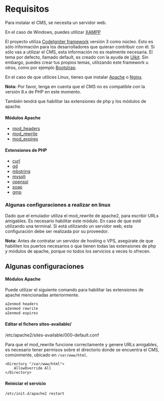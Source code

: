 # Requisitos

Para instalar el CMS, se necesita un servidor web.

En el caso de Windows, puedes utilizar [XAMPP](https://www.apachefriends.org/es/index.html)

El proyecto utiliza [CodeIgniter framework](https://codeigniter.com/) versión 3 como núcleo. Esto es sólo información para los desarrolladores que quieran contribuir con él. Si sólo vas a utilizar el CMS, esta información no es realmente necesaria. El tema por defecto, llamado default, es creado con la ayuda de [UIkit](https://getuikit.com/). Sin embargo, puedes crear tus propios temas, utilizando este framework u otros, como por ejemplo [Bootstrap](https://getbootstrap.com/).

En el caso de que utilices Linux, tienes que instalar [Apache](https://httpd.apache.org/) o [Nginx](https://www.nginx.com/).

**Nota:** Por favor, tenga en cuenta que el CMS no es compatible con la versión 8.x de PHP en este momento.

También tendrá que habilitar las extensiones de php y los módulos de apache.

#### Módulos Apache

- [mod_headers](https://httpd.apache.org/docs/2.4/mod/mod_headers.html)
- [mod_rewrite](https://httpd.apache.org/docs/2.4/mod/mod_rewrite.html)
- [mod_expires](https://httpd.apache.org/docs/2.4/mod/mod_expires.html)

#### Extensiones de PHP

- [curl](https://www.php.net/manual/en/book.curl.php)
- [gd](https://www.php.net/manual/en/book.image.php)
- [mbstring](https://www.php.net/manual/en/mbstring.installation.php)
- [mysqli](https://www.php.net/manual/en/book.mysqli.php)
- [openssl](https://www.php.net/manual/en/book.openssl.php)
- [soap](https://www.php.net/manual/en/class.soapclient.php)
- [gmp](https://www.php.net/manual/en/book.gmp.php)

### Algunas configuraciones a realizar en linux

Dado que el emulador utiliza el mod_rewrite de apache2, para escribir URLs amigables. Es necesario habilitar este módulo. En caso de que esté utilizando una terminal. Si está utilizando un servidor web, esta configuración debe ser realizada por su proveedor.

**Nota:** Antes de contratar un servidor de hosting o VPS, asegúrate de que habiliten los puertos necesarios o que tienen todas las extensiones de php y módulos de apache, porque no todos los servicios a veces lo ofrecen.

## Algunas configuraciones

#### Módulos Apache

Puede utilizar el siguiente comando para habilitar las extensiones de apache mencionadas anteriormente.

```sh
a2enmod headers
a2enmod rewrite
a2enmod expires
```

#### Editar el fichero sites-available/

/etc/apache2/sites-available/000-default.conf

Para que el mod_rewrite funcione correctamente y genere URLs amigables, es necesario tener permisos sobre el directorio donde se encuentra el CMS, comúnmente, ubicado en `/var/www/html`.

```
<Directory "/var/www/html">
    AllowOverride All
</Directory>
```

#### Reiniciar el servicio

```sh
/etc/init.d/apache2 restart
```

